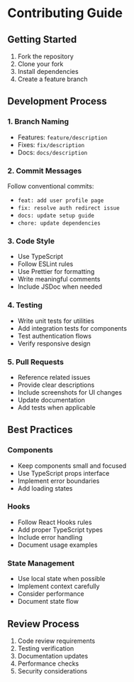 # Contributing Guide

## Getting Started

1. Fork the repository
2. Clone your fork
3. Install dependencies
4. Create a feature branch

## Development Process

### 1. Branch Naming

- Features: `feature/description`
- Fixes: `fix/description`
- Docs: `docs/description`

### 2. Commit Messages

Follow conventional commits:
- `feat: add user profile page`
- `fix: resolve auth redirect issue`
- `docs: update setup guide`
- `chore: update dependencies`

### 3. Code Style

- Use TypeScript
- Follow ESLint rules
- Use Prettier for formatting
- Write meaningful comments
- Include JSDoc when needed

### 4. Testing

- Write unit tests for utilities
- Add integration tests for components
- Test authentication flows
- Verify responsive design

### 5. Pull Requests

- Reference related issues
- Provide clear descriptions
- Include screenshots for UI changes
- Update documentation
- Add tests when applicable

## Best Practices

### Components
- Keep components small and focused
- Use TypeScript props interface
- Implement error boundaries
- Add loading states

### Hooks
- Follow React Hooks rules
- Add proper TypeScript types
- Include error handling
- Document usage examples

### State Management
- Use local state when possible
- Implement context carefully
- Consider performance
- Document state flow

## Review Process

1. Code review requirements
2. Testing verification
3. Documentation updates
4. Performance checks
5. Security considerations